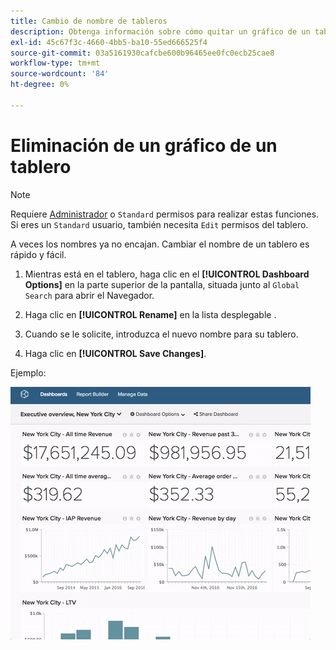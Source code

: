 ```yaml
---
title: Cambio de nombre de tableros
description: Obtenga información sobre cómo quitar un gráfico de un tablero.
exl-id: 45c67f3c-4660-4bb5-ba10-55ed666525f4
source-git-commit: 03a5161930cafcbe600b96465ee0fc0ecb25cae8
workflow-type: tm+mt
source-wordcount: '84'
ht-degree: 0%

---
```


# Eliminación de un gráfico de un tablero

>[!NOTE]
>
>Requiere [Administrador](../../administrator/user-management/user-management.md) o `Standard` permisos para realizar estas funciones. Si eres un `Standard` usuario, también necesita `Edit` permisos del tablero.

A veces los nombres ya no encajan. Cambiar el nombre de un tablero es rápido y fácil.

1. Mientras está en el tablero, haga clic en el **[!UICONTROL Dashboard Options]** en la parte superior de la pantalla, situada junto al `Global Search` para abrir el Navegador.

1. Haga clic en **[!UICONTROL Rename]** en la lista desplegable .

1. Cuando se le solicite, introduzca el nuevo nombre para su tablero.

1. Haga clic en **[!UICONTROL Save Changes]**.

Ejemplo:

![cambiar el nombre del tablero](../../assets/renaming-dboard.gif)
